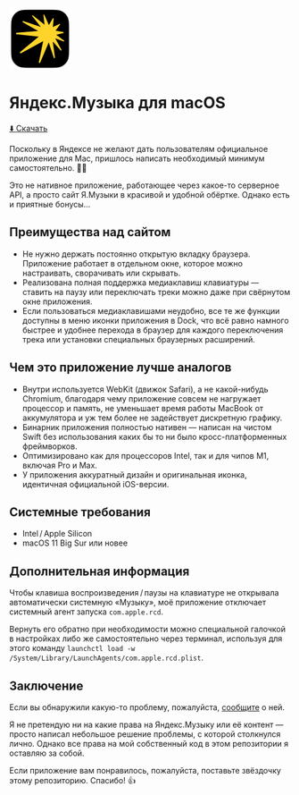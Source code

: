 <img src="https://github.com/debug45/Yandex-Music/raw/master/Repository/Logo.png" width="110" height="110"/>

# Яндекс.Музыка для macOS
[⬇️ Скачать](https://github.com/debug45/Yandex-Music/releases)

Поскольку в Яндексе не желают дать пользователям официальное приложение для Mac, пришлось написать необходимый минимум самостоятельно. 🤷‍♂️

Это не нативное приложение, работающее через какое-то серверное API, а просто сайт Я.Музыки в красивой и удобной обёртке. Однако есть и приятные бонусы…

## Преимущества над сайтом

- Не нужно держать постоянно открытую вкладку браузера. Приложение работает в отдельном окне, которое можно настраивать, сворачивать или скрывать.
- Реализована полная поддержка медиаклавиш клавиатуры — ставить на паузу или переключать треки можно даже при свёрнутом окне приложения.
- Если пользоваться медиаклавишами неудобно, все те же функции доступны в меню иконки приложения в Dock, что всё равно намного быстрее и удобнее перехода в браузер для каждого переключения трека или установки специальных браузерных расширений.

## Чем это приложение лучше аналогов
- Внутри используется WebKit (движок Safari), а не какой-нибудь Chromium, благодаря чему приложение совсем не нагружает процессор и память, не уменьшает время работы MacBook от аккумулятора и уж тем более не задействует дискретную графику.
- Бинарник приложения полностью нативен — написан на чистом Swift без использования каких бы то ни было кросс-платформенных фреймворков.
- Оптимизировано как для процессоров Intel, так и для чипов M1, включая Pro и Max.
- У приложения аккуратный дизайн и оригинальная иконка, идентичная официальной iOS-версии.

## Системные требования

- Intel / Apple Silicon
- macOS 11 Big Sur или новее

## Дополнительная информация
Чтобы клавиша воспроизведения / паузы на клавиатуре не открывала автоматически системную «Музыку», моё приложение отключает системный агент запуска `com.apple.rcd`.

Вернуть его обратно при необходимости можно специальной галочкой в настройках либо же самостоятельно через терминал, используя для этого команду `launchctl load -w /System/Library/LaunchAgents/com.apple.rcd.plist`.

## Заключение

Если вы обнаружили какую-то проблему, пожалуйста, [сообщите](https://github.com/debug45/Yandex-Music/issues/new) о ней.

Я не претендую ни на какие права на Яндекс.Музыку или её контент — просто написал небольшое решение проблемы, с которой столкнулся лично. Однако все права на мой собственный код в этом репозитории я оставляю за собой.

Если приложение вам понравилось, пожалуйста, поставьте звёздочку этому репозиторию. Спасибо! 👍
